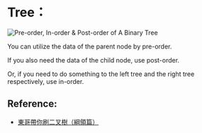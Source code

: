 # Tree：

![Pre-order, In-order & Post-order of A Binary Tree](https://labuladong.github.io/algo/images/%e4%ba%8c%e5%8f%89%e6%a0%91%e6%94%b6%e5%ae%98/2.jpeg)

You can utilize the data of the parent node by pre-order.

If you also need the data of the child node, use post-order.

Or, if you need to do something to the left tree and the right tree respectively, use in-order.

## Reference:

* [東哥帶你刷二叉樹（綱領篇）](https://labuladong.github.io/algo/di-ling-zh-bfe1b/dong-ge-da-334dd/)
